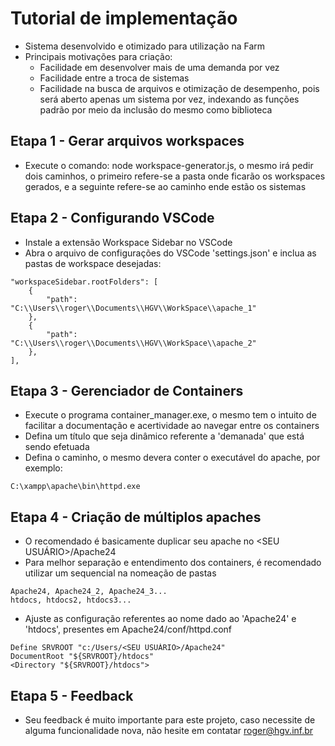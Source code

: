 # Tutorial de implementação
- Sistema desenvolvido e otimizado para utilização na Farm
- Principais motivações para criação:
    - Facilidade em desenvolver mais de uma demanda por vez
    - Facilidade entre a troca de sistemas
    - Facilidade na busca de arquivos e otimização de desempenho, pois será aberto apenas um sistema por vez, indexando as funções padrão por meio da inclusão do mesmo como biblioteca

## Etapa 1 - Gerar arquivos workspaces
- Execute o comando: node workspace-generator.js, o mesmo irá pedir dois caminhos, o primeiro refere-se a pasta onde ficarão os workspaces gerados, e a seguinte refere-se ao caminho ende estão os sistemas

## Etapa 2 - Configurando VSCode
- Instale a extensão Workspace Sidebar no VSCode
- Abra o arquivo de configurações do VSCode 'settings.json' e inclua as pastas de workspace desejadas:

```
"workspaceSidebar.rootFolders": [
    {
        "path": "C:\\Users\\roger\\Documents\\HGV\\WorkSpace\\apache_1"
    },
    {
        "path": "C:\\Users\\roger\\Documents\\HGV\\WorkSpace\\apache_2"
    },
],
```

## Etapa 3 - Gerenciador de Containers
- Execute o programa container_manager.exe, o mesmo tem o intuito de facilitar a documentação e acertividade ao navegar entre os containers
- Defina um título que seja dinâmico referente a 'demanada' que está sendo efetuada
- Defina o caminho, o mesmo devera conter o executável do apache, por exemplo:
```
C:\xampp\apache\bin\httpd.exe
```

## Etapa 4 - Criação de múltiplos apaches
- O recomendado é basicamente duplicar seu apache no <SEU USUÁRIO>/Apache24
- Para melhor separação e entendimento dos containers, é recomendado utilizar um sequencial na nomeação de pastas
```
Apache24, Apache24_2, Apache24_3...
htdocs, htdocs2, htdocs3...
```
- Ajuste as configuração referentes ao nome dado ao 'Apache24' e 'htdocs', presentes em Apache24/conf/httpd.conf
```
Define SRVROOT "c:/Users/<SEU USUÁRIO>/Apache24"
DocumentRoot "${SRVROOT}/htdocs"
<Directory "${SRVROOT}/htdocs">
```

## Etapa 5 - Feedback
- Seu feedback é muito importante para este projeto, caso necessite de alguma funcionalidade nova, não hesite em contatar roger@hgv.inf.br
